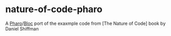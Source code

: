 # nature-of-code-pharo
A [Pharo](https://pharo.org/)/[Bloc](https://github.com/pharo-graphics/Bloc) port of the exaxmple code from [The Nature of Code] book by Daniel Shiffman
